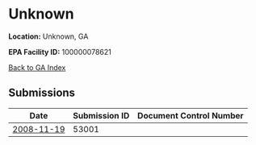 # Unknown

**Location:** Unknown, GA

**EPA Facility ID:** 100000078621

[Back to GA Index](../../index.md)

## Submissions

| Date | Submission ID | Document Control Number |
|------|--------------|-------------------------|
| [2008-11-19](submissions/53001.md) | 53001 |  |
